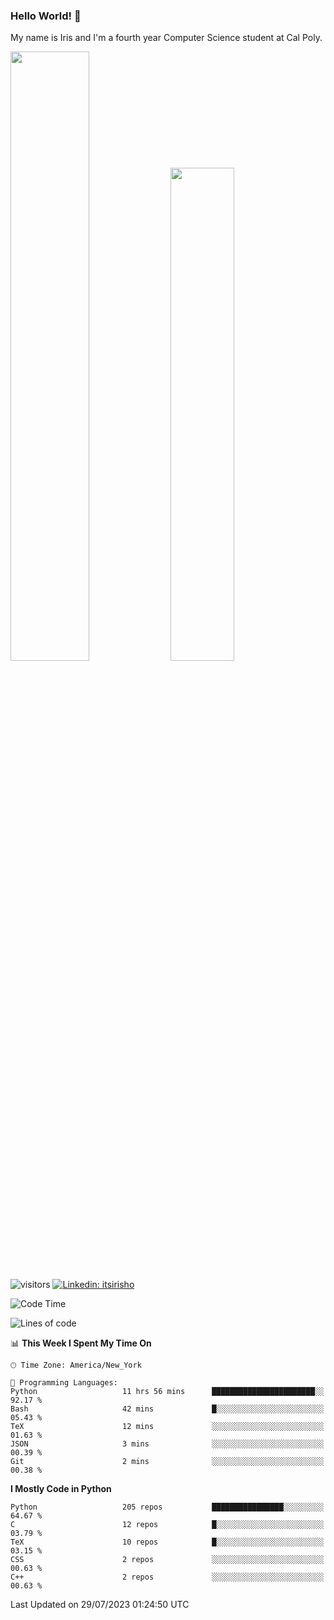 ### Hello World! 👋

My name is Iris and I'm a fourth year Computer Science student at Cal Poly. 

<div id='github-stats' class='container'>
 <!-- GitHub Stats -->
 <img style="height: auto; width: 50%;" class="img" src="https://github-readme-stats.vercel.app/api?username=sleepyStick&show_icons=true&&count_private=true&include_all_commits=true&theme=panda" />
 <!-- GitHub Languages -->
 <img style="height: auto; width: 45%;" class="img" src="https://github-readme-stats.vercel.app/api/top-langs/?username=sleepyStick&langs_count=5&layout=compact&theme=panda" />
</div>

![visitors](https://komarev.com/ghpvc/?username=sleepyStick)
[![Linkedin: itsirisho](https://img.shields.io/badge/-itsirisho-informational?style=flat-square&logo=Linkedin&logoColor=white&link=https://www.linkedin.com/in/itsirisho/)](https://www.linkedin.com/in/itsirisho/)

<!--START_SECTION:waka-->
![Code Time](http://img.shields.io/badge/Code%20Time-641%20hrs%2016%20mins-blue)

![Lines of code](https://img.shields.io/badge/From%20Hello%20World%20I%27ve%20Written-36.1%20million%20lines%20of%20code-blue)

📊 **This Week I Spent My Time On** 

```text
🕑︎ Time Zone: America/New_York

💬 Programming Languages: 
Python                   11 hrs 56 mins      ███████████████████████░░   92.17 % 
Bash                     42 mins             █░░░░░░░░░░░░░░░░░░░░░░░░   05.43 % 
TeX                      12 mins             ░░░░░░░░░░░░░░░░░░░░░░░░░   01.63 % 
JSON                     3 mins              ░░░░░░░░░░░░░░░░░░░░░░░░░   00.39 % 
Git                      2 mins              ░░░░░░░░░░░░░░░░░░░░░░░░░   00.38 % 
```

**I Mostly Code in Python** 

```text
Python                   205 repos           ████████████████░░░░░░░░░   64.67 % 
C                        12 repos            █░░░░░░░░░░░░░░░░░░░░░░░░   03.79 % 
TeX                      10 repos            █░░░░░░░░░░░░░░░░░░░░░░░░   03.15 % 
CSS                      2 repos             ░░░░░░░░░░░░░░░░░░░░░░░░░   00.63 % 
C++                      2 repos             ░░░░░░░░░░░░░░░░░░░░░░░░░   00.63 % 
```




 Last Updated on 29/07/2023 01:24:50 UTC
<!--END_SECTION:waka-->

<!--
**konanyuta/konanyuta** is a ✨ _special_ ✨ repository because its `README.md` (this file) appears on your GitHub profile.

Here are some ideas to get you started:

- 🔭 I’m currently working on ...
- 🌱 I’m currently learning ...
- 👯 I’m looking to collaborate on ...
- 🤔 I’m looking for help with ...
- 💬 Ask me about ...
- 📫 How to reach me: ...
- 😄 Pronouns: ...
- ⚡ Fun fact: ...
-->
